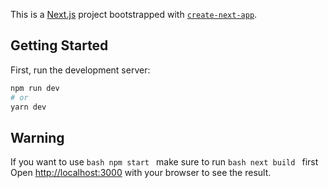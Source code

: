 This is a [Next.js](https://nextjs.org/) project bootstrapped with [`create-next-app`](https://github.com/vercel/next.js/tree/canary/packages/create-next-app).

## Getting Started

First, run the development server:

```bash
npm run dev
# or
yarn dev
```
## Warning

If you want to use  ```bash npm start ```  make sure to run  ```bash next build ```  first
Open [http://localhost:3000](http://localhost:3000) with your browser to see the result.


